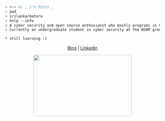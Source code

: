 
````bash
> #=> Hi , I'm Mihin , 
> pwd 
> srilanka/matara
> help --info
> A cyber security and open source enthusianst who mainly programs in C++ and recently ventured out into Rust*
> Currently an undergraduate student in cyber security at the NSBM green university.

* still learning :)
````
<p align="center">
  <a href="https://www.mihinnimnaka.com">Blog</a> |
  <a href="www.linkedin.com/in/mihin-nimnaka">Linkedin</a>
  </p>
  <p align="center">
  <img align = "center" src = "https://media4.giphy.com/media/hq7O4BvUNmjLicWaST/giphy.gif?cid=ecf05e47pxsc80ubn0smax3q06ty9yb6z1l4bznk61o1gyf1&rid=giphy.gif&ct=g" width = "320" height = "200" style="border-radius:5px;">
</p>







